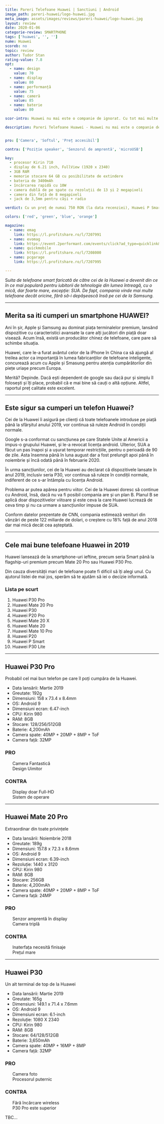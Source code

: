 ```yaml
---
title: Pareri Telefoane Huawei | Sanctiuni | Android 
image_path: pareri-huawei/logo-huawei.jpg
meta_image: assets/images/reviews/pareri-huawei/logo-huawei.jpg
layout: review
date: 2020-01-06
categorie-review: SMARTPHONE
tags: ['huawei', '', '']
nume: Huawei
scoreb: no
topic: review
author: Tudor Stan
rating-value: 7.8
opt:
  - name: design
    value: 70
  - name: display
    value: 80
  - name: performanță
    value: 75
  - name: cameră
    value: 85
  - name: baterie 
    value: 80	

scor-intro: Huawei nu mai este o companie de ignorat. Cu tot mai multe terminale pe piața premium, compania se bate de la egal la egal cu Samsung, LG sau Sony. Însă în lumina unei încăierări dintre SUA și China, Huawei a fost printre entitățile care au avut de pierdut.

description: Pareri Telefoane Huawei - Huawei nu mai este o companie de ignorat. Cu tot mai multe terminale pe piața premium, compania se bate de la egal la egal cu Samsung, LG sau Sony. Însă în lumina unei încăierări dintre SUA și China, Huawei a fost printre entitățile care au avut de pierdut.


pro: ['Camera', 'Softul', 'Preț accesibil']

contra: ['Poziție speaker', 'Senzorul de amprentă', 'microUSB']

key:
  - procesor Kirin 710
  - display de 6.21 inch, FullView (1920 x 2340)
  - 3GB RAM
  - memorie stocare 64 GB cu posibilitate de extindere
  - bateria de 3400mAh
  - încărcarea rapidă cu 10W
  - camera dublă de pe spate cu rezoluții de 13 și 2 megapixeli
  - camera din față de 8 megapixeli
  - jack de 3,5mm pentru căși + radio

verdict: Cu un preț de numai 750 RON (la data recenziei), Huawei P Smart 2019 oferă o experiență surprinzătoare și un design ce atrage priviri prin finisajele asemănătoare cu ceramica. Deși prețul este unul scăzut, Huawei P Smart 2019 înglobează un set fantastic de caracteristici care îl poziționează undeva desupra categoriei din care face parte. Cea mai impresionantă este camera duală de pe spate, ce deține un număr mare de opțiuni și poate chiar să facă fotografii utilizabile în condiții slabe de luminozitate. Bateria mare, procesorul decent, ultima variantă de Android instalată și prețul rezonabil fac acest smartphone foarte atrăgător. 

colors: ['red', 'green', 'blue', 'orange']

magazine:
  - name: emag
    link: https://l.profitshare.ro/l/7207991
  - name: evomag
    link: https://event.2performant.com/events/click?ad_type=quicklink&aff_code=074a8f7dc&unique=d4f678b43&redirect_to=https%253A//www.evomag.ro/%253Fsn.q%253Dhuawei+p+smart+2019
  - name: quickmobile
    link: https://l.profitshare.ro/l/7208000
  - name: pcgarage
    link: https://l.profitshare.ro/l/7207995

---
```

<span class="drop-caps">S</span>_uita de telefoane smart faricată de către cei de la Huawei a devenit din ce în ce mai populară pentru iubitorii de tehnologie din lumea întreagă, cu o mică, dar foarte mare, excepție: SUA. De fapt, compania vinde mai multe telefoane decât oricine, fără să-i depășească însă pe cei de la Samsung._

---
## Merita sa iti cumperi un smartphone HUAWEI?

Ani în șir, Apple și Samsung au dominat piața terminalelor premium, lansând dispozitive cu caracteristici avansate la care alți jucători din piață doar visează. Acum însă, există un producător chinez de telefoane, care pare să schimbe situația.

Huawei, care le-a furat avântul celor de la iPhone în China ca să ajungă al treilea actor ca importanță în lumea fabricanților de telefoane inteligente, concurează acum cu Apple și Smasung pentru atenția cumpărătorilor din piețe uriașe precum Europa.

Merită? Depinde. Dacă ești dependent de google sau dacă pur și simplu îl folosești și îți place, probabil că e mai bine să cauți o altă opțiune. Altfel, raportul preț calitate este excelent.

---
## Este sigur sa cumperi un telefon Huawei?

Cei de la Huawei îi asigură pe clienți că toate telefoanele introduse pe piață până la sfârșitul anului 2019, vor continua să ruleze Android în condiții normale.

Google s-a conformat cu sancțiunea pe care Statele Unite al Americii a impus-o grupului Huawei, și le-a revocat licența android. Ulterior, SUA a făcut un pas înapoi și a ușurat temporar restricțiile, pentru o perioadă de 90 de zile. Asta însemna până în luna august dar a fost prelungit apoi până în noiembrie și încă odată până în februarie 2020.

În urma sancțiunilor, cei de la Huawei au declarat că dispozitivele lansate în anul 2019, inclusiv seria P30, vor continua să ruleze în condiții normale, indiferent de ce s-ar întâmpla cu licența Android. 

Problema ar putea apărea pentru viitor. Cei de la Huawei doresc să continue cu Android, însă, dacă nu va fi posibil compania are și un plan B. Planul B se aplică doar dispozitivelor viitoare și este ceva la care Huawei lucrează de ceva timp și nu ca urmare a sancțiunilor impuse de SUA.

Conform datelor prezentate de CNN, compania estimează venituri din vânzări de peste 122 miliarde de dolari, o creștere cu 18% față de anul 2018 dar mai mică decât cea așteptată. 

---
## Cele mai bune telefoane Huawei in 2019

Huawei lansează de la smartphone-uri ieftine, precum seria Smart până la flagship-uri premium precum Mate 20 Pro sau Huawei P30 Pro. 

Din cauza diversității mari de telefoane poate fi dificil să îți alegi unul. Cu ajutorul listei de mai jos, sperăm să te ajutăm să iei o decizie informată.

### Lista pe scurt

1. Huawei P30 Pro
2. Huawei Mate 20 Pro
3. Huawei P30
4. Huawei P20 Pro
5. Huawei Mate 20 X
6. Huawei Mate 20
7. Huawei Mate 10 Pro
8. Huawei P20
9. Huawei P Smart
10. Huawei P30 Lite

---	
## Huawei P30 Pro

Probabil cel mai bun telefon pe care îl poți cumpăra de la Huawei.

- Data lansării: Martie 2019
- Greutate: 192g
- Dimensiuni: 158 x 73.4 x 8.4mm
- OS: Android 9
- Dimensiuni ecran: 6.47-inch 
- CPU: Kirin 980
- RAM: 8GB 
- Stocare: 128/256/512GB
- Baterie: 4,200mAh
- Camera spate: 40MP + 20MP + 8MP + ToF 
- Camera față: 32MP

<div class="pros-cons row col-12">
			<div class="col-md-6 pros">
					<h3>PRO</h3>
					<ul style="list-style: none; padding-left: 24px;">
							<li>Camera Fantastică</li>
							<li>Design Uimitor</li>
					</ul>
			</div>
			<div class="col-md-6 cons">
					<h3>CONTRA</h3>
					<ul style="list-style: none; padding-left: 24px;">
						<li>Display doar Full-HD</li>
						<li>Sistem de operare</li>
					</ul>
			</div>
	</div>
	
---
## Huawei Mate 20 Pro

Extraordinar din toate privințele

- Data lansării: Noiembrie 2018
- Greutate: 189g
- Dimensiuni: 157.8 x 72.3 x 8.6mm
- OS: Android 9
- Dimensiuni ecran: 6.39-inch 
- Rezoluție: 1440 x 3120
- CPU: Kirin 980
- RAM: 8GB 
- Stocare: 256GB
- Baterie: 4,200mAh
- Camera spate: 40MP + 20MP + 8MP + ToF 
- Camera față: 24MP

<div class="pros-cons row col-12">
			<div class="col-md-6 pros">
					<h3>PRO</h3>
					<ul style="list-style: none; padding-left: 24px;">
							<li>Senzor amprentă în display</li>
							<li>Camera triplă</li>
					</ul>
			</div>
			<div class="col-md-6 cons">
					<h3>CONTRA</h3>
					<ul style="list-style: none; padding-left: 24px;">
						<li>Inaterfața necesită finisaje</li>
						<li>Prețul mare</li>
					</ul>
			</div>
	</div>

---
## Huawei P30

Un alt terminal de top de la Huawei

- Data lansării: Martie 2019
- Greutate: 165g
- Dimensiuni: 149.1 x 71.4 x 7.6mm
- OS: Android 9
- Dimensiuni ecran: 6.1-inch
- Rezoluție: 1080 X 2340 
- CPU: Kirin 980
- RAM: 8GB 
- Stocare: 64/128/512GB
- Baterie: 3,650mAh
- Camera spate: 40MP + 16MP + 8MP 
- Camera față: 32MP

<div class="pros-cons row col-12">
			<div class="col-md-6 pros">
					<h3>PRO</h3>
					<ul style="list-style: none; padding-left: 24px;">
							<li>Camera foto</li>
							<li>Procesorul puternic</li>
					</ul>
			</div>
			<div class="col-md-6 cons">
					<h3>CONTRA</h3>
					<ul style="list-style: none; padding-left: 24px;">
						<li>Fără încărcare wireless</li>
						<li>P30 Pro este superior</li>
					</ul>
			</div>
	</div>
	
TBC...
